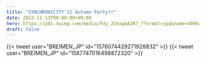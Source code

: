 ```yaml
---
title: "SYNCHRONICITY'22 Autumn Party!!"
date: 2022-11-13T00:00:00+09:00
hero: https://pbs.twimg.com/media/Fdy_2CmagAA1R7_?format=jpg&name=4096x4096
draft: false
---
```


{{< tweet user="BREIMEN_JP" id="1576074429271928832" >}}
{{< tweet user="BREIMEN_JP" id="1587747016498872320" >}}
